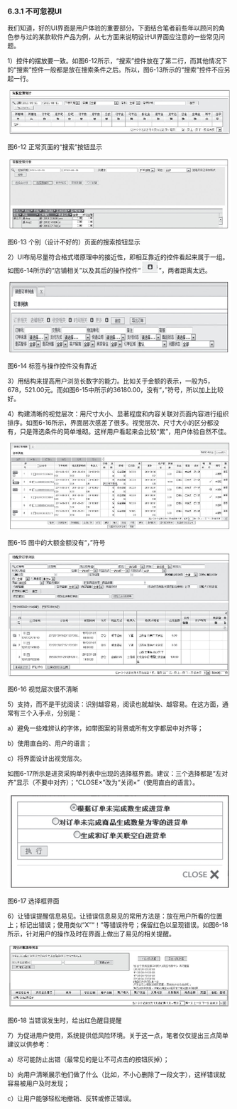 ### 6.3.1 不可忽视UI

我们知道，好的UI界面是用户体验的重要部分。下面结合笔者前些年以顾问的角色参与过的某款软件产品为例，从七方面来说明设计UI界面应注意的一些常见问题。

1）控件的摆放要一致。如图6-12所示，“搜索”控件放在了第二行，而其他情况下的“搜索”控件一般都是放在搜索条件之后。所以，图6-13所示的“搜索”控件不应另起一行。

![](images/image01491_jpeg)

图6-12 正常页面的“搜索”按钮显示

![](images/image01492_jpeg)

图6-13 个别（设计不好的）页面的搜索按钮显示

2）UI布局尽量符合格式塔原理中的接近性，即相互靠近的控件看起来属于一组。如图6-14所示的“店铺相关”以及其后的操作控件“ ![](images/image01493_jpeg)”，两者距离太远。

![](images/image01494_jpeg)

图6-14 标签与操作控件没有靠近

3）用结构来提高用户浏览长数字的能力。比如关于金额的表示，一般为5，678，521.00元。而如图6-15中所示的36180.00，没有“，”符号，所以加上比较好。

4）构建清晰的视觉层次：用尺寸大小、显著程度和内容关联对页面内容进行组织排序。如图6-16所示，界面层次感差了很多。视觉层次、尺寸大小的区分都没有，只是筛选条件的简单堆砌。这样用户看起来会比较“累”，用户体验自然不佳。

![](images/image01495_jpeg)

图6-15 图中的大额金额没有“，”符号

![](images/image01496_jpeg)

图6-16 视觉层次很不清晰

5）支持，而不是干扰阅读：识别越容易，阅读也就越快、越容易。在这方面，通常有三个入手点，分别是：

a）避免一些难辨认的字体，如带图案的背景或所有文字都居中对齐等；

b）使用直白的、用户的语言；

c）将界面设计出视觉层次。

如图6-17所示是进货采购单列表中出现的选择框界面。建议：三个选择都是“左对齐”显示（不要中对齐）；“CLOSE×”改为“关闭×”（使用直白的语言）。

![](images/image01497_jpeg)

图6-17 选择框界面

6）让错误提醒信息易见。让错误信息易见的常用方法是：放在用户所看的位置上；标记出错误；使用类似“X”“！”等错误符号；保留红色以呈现错误。如图6-18所示，针对用户的操作及时在界面上做出了易见的相关提醒。

![](images/image01498_jpeg)

图6-18 当错误发生时，给出红色醒目提醒

7）为促进用户使用，系统提供低风险环境。关于这一点，笔者仅仅提出三点简单建议以供参考：

a）尽可能防止出错（最常见的是让不可点击的按钮灰掉）；

b）向用户清晰展示他们做了什么（比如，不小心删除了一段文字），这样错误就容易被用户及时发现；

c）让用户能够轻松地撤销、反转或修正错误。
